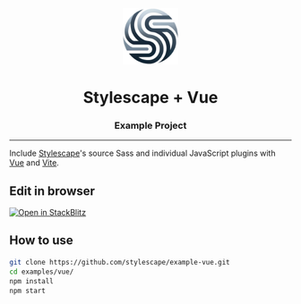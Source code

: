 <p align="center">
    <img src="https://raw.githubusercontent.com/stylescape/brand/master/src/logo/logo-transparant.png" width="20%" height="20%" alt="Stylescape Logo">
</p>
<h1 align="center" style='border-bottom: none;'>Stylescape + Vue</h1>
<h3 align="center">Example Project</h3>

---


Include [Stylescape](https://scape.style)'s source Sass and individual JavaScript plugins with [Vue](https://vuejs.org) and [Vite](https://vitejs.dev/).

## Edit in browser

[![Open in StackBlitz](https://developer.stackblitz.com/img/open_in_stackblitz.svg)](https://stackblitz.com/github/stylescape/example-vue/tree/main/vue?file=index.html)

## How to use

```sh
git clone https://github.com/stylescape/example-vue.git
cd examples/vue/
npm install
npm start
```

